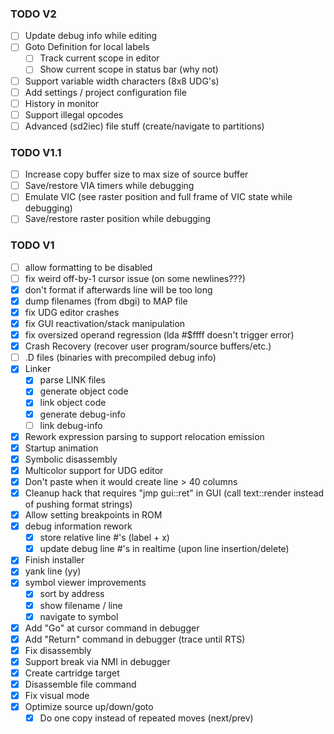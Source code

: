 ### TODO V2
- [ ] Update debug info while editing
- [ ] Goto Definition for local labels
  - [ ] Track current scope in editor
  - [ ] Show current scope in status bar (why not)
- [ ] Support variable width characters (8x8 UDG's)
- [ ] Add settings / project configuration file
- [ ] History in monitor
- [ ] Support illegal opcodes
- [ ] Advanced (sd2iec) file stuff (create/navigate to partitions)

### TODO V1.1
- [ ] Increase copy buffer size to max size of source buffer
- [ ] Save/restore VIA timers while debugging
- [ ] Emulate VIC (see raster position and full frame of VIC state while debugging)
- [ ] Save/restore raster position while debugging

### TODO V1
- [ ] allow formatting to be disabled
- [ ] fix weird off-by-1 cursor issue (on some newlines???)
- [x] don't format if afterwards line will be too long
- [x] dump filenames (from dbgi) to MAP file
- [x] fix UDG editor crashes
- [x] fix GUI reactivation/stack manipulation
- [x] fix oversized operand regression (lda #$ffff doesn't trigger error)
- [x] Crash Recovery (recover user program/source buffers/etc.)
- [ ] .D files (binaries with precompiled debug info)
- [x] Linker
   - [x] parse LINK files
   - [x] generate object code
   - [x] link object code
   - [x] generate debug-info
   - [ ] link debug-info
- [x] Rework expression parsing to support relocation emission
- [x] Startup animation
- [x] Symbolic disassembly
- [x] Multicolor support for UDG editor
- [x] Don't paste when it would create line > 40 columns
- [x] Cleanup hack that requires "jmp gui::ret" in GUI (call text::render instead of pushing format strings)
- [x] Allow setting breakpoints in ROM
- [x] debug information rework
  - [x] store relative line #'s (label + x)
  - [x] update debug line #'s in realtime (upon line insertion/delete)
- [x] Finish installer
- [x] yank line (yy)
- [x] symbol viewer improvements
  - [x] sort by address
  - [x] show filename / line
  - [x] navigate to symbol
- [x] Add "Go" at cursor command in debugger
- [x] Add "Return" command in debugger (trace until RTS)
- [x] Fix disassembly
- [x] Support break via NMI in debugger
- [x] Create cartridge target
- [x] Disassemble file command
- [x] Fix visual mode
- [x] Optimize source up/down/goto
  - [x] Do one copy instead of repeated moves (next/prev)

